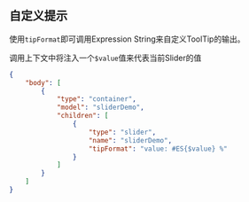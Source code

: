 ## 自定义提示

使用`tipFormat`即可调用Expression String来自定义ToolTip的输出。

调用上下文中将注入一个`$value`值来代表当前Slider的值

```json
{
    "body": [
        {
            "type": "container",
            "model": "sliderDemo",
            "children": [
                {
                    "type": "slider",
                    "name": "sliderDemo",
                    "tipFormat": "value: #ES{$value} %"
                }
            ]
        }
    ]
}
```
